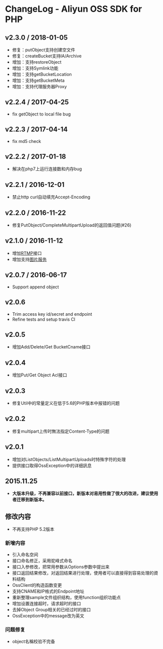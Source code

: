 # ChangeLog - Aliyun OSS SDK for PHP

## v2.3.0 / 2018-01-05

* 修复：putObject支持创建空文件
* 修复：createBucket支持IA/Archive
* 增加：支持restoreObject
* 增加：支持Symlink功能
* 增加：支持getBucketLocation
* 增加：支持getBucketMeta
* 增加：支持代理服务器Proxy

## v2.2.4 / 2017-04-25

* fix getObject to local file bug

## v2.2.3 / 2017-04-14

* fix md5 check

## v2.2.2 / 2017-01-18

* 解决在php7上运行连接数和内存bug

## v2.2.1 / 2016-12-01

* 禁止http curl自动填充Accept-Encoding

## v2.2.0 / 2016-11-22

* 修复PutObject/CompleteMultipartUpload的返回值问题(#26)

## v2.1.0 / 2016-11-12

* 增加[RTMP](https://help.aliyun.com/document_detail/44297.html)接口
* 增加支持[图片服务](https://help.aliyun.com/document_detail/44686.html)

## v2.0.7 / 2016-06-17

* Support append object

## v2.0.6

* Trim access key id/secret and endpoint
* Refine tests and setup travis CI

## v2.0.5

* 增加Add/Delete/Get BucketCname接口

## v2.0.4

* 增加Put/Get Object Acl接口

## v2.0.3

* 修复Util中的常量定义在低于5.6的PHP版本中报错的问题

## v2.0.2

* 修复multipart上传时無法指定Content-Type的问题

## v2.0.1

* 增加对ListObjects/ListMultipartUploads时特殊字符的处理
* 提供接口取得OssException中的详细訊息


## 2015.11.25

* **大版本升级，不再兼容以前接口，新版本对易用性做了很大的改进，建议使用者迁移到新版本。**

## 修改内容

* 不再支持PHP 5.2版本

### 新增内容

* 引入命名空间
* 接口命名修正，采用驼峰式命名
* 接口入参修改，把常用参数从Options参数中提出来
* 接口返回结果修改，对返回结果进行处理，使用者可以直接得到容易处理的資料结构　
* OssClient的构造函数变更
* 支持CNAME和IP格式的Endpoint地址
* 重新整理sample文件组织结构，使用function组织功能点
* 增加设置连接超时，请求超时的接口
* 去掉Object Group相关的已经过时的接口
* OssException中的message改为英文

### 问题修复

* object名稱校验不完备
